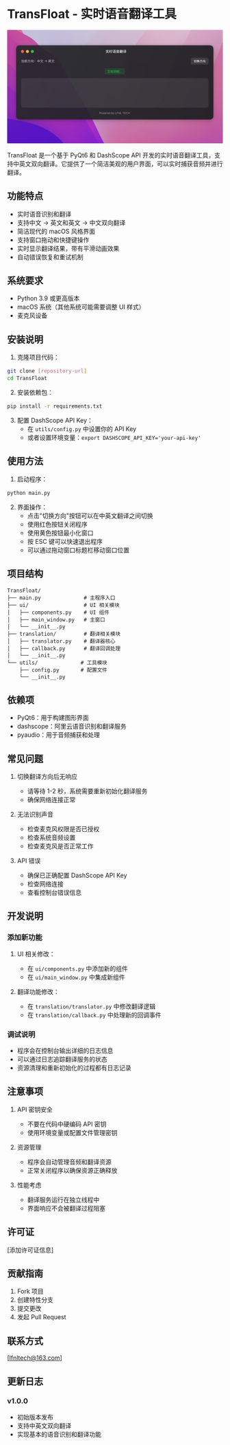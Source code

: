 # TransFloat - 实时语音翻译工具
![TransFloat 界面预览](/img/image.png)

TransFloat 是一个基于 PyQt6 和 DashScope API 开发的实时语音翻译工具，支持中英文双向翻译。它提供了一个简洁美观的用户界面，可以实时捕获音频并进行翻译。

## 功能特点

- 实时语音识别和翻译
- 支持中文 → 英文和英文 → 中文双向翻译
- 简洁现代的 macOS 风格界面
- 支持窗口拖动和快捷键操作
- 实时显示翻译结果，带有平滑动画效果
- 自动错误恢复和重试机制

## 系统要求

- Python 3.9 或更高版本
- macOS 系统（其他系统可能需要调整 UI 样式）
- 麦克风设备

## 安装说明

1. 克隆项目代码：
```bash
git clone [repository-url]
cd TransFloat
```

2. 安装依赖包：
```bash
pip install -r requirements.txt
```

3. 配置 DashScope API Key：
   - 在 `utils/config.py` 中设置你的 API Key
   - 或者设置环境变量：`export DASHSCOPE_API_KEY='your-api-key'`

## 使用方法

1. 启动程序：
```bash
python main.py
```

2. 界面操作：
   - 点击"切换方向"按钮可以在中英文翻译之间切换
   - 使用红色按钮关闭程序
   - 使用黄色按钮最小化窗口
   - 按 ESC 键可以快速退出程序
   - 可以通过拖动窗口标题栏移动窗口位置

## 项目结构

```
TransFloat/
├── main.py              # 主程序入口
├── ui/                  # UI 相关模块
│   ├── components.py    # UI 组件
│   ├── main_window.py   # 主窗口
│   └── __init__.py
├── translation/         # 翻译相关模块
│   ├── translator.py    # 翻译器核心
│   ├── callback.py      # 翻译回调处理
│   └── __init__.py
└── utils/              # 工具模块
    ├── config.py       # 配置文件
    └── __init__.py
```

## 依赖项

- PyQt6：用于构建图形界面
- dashscope：阿里云语音识别和翻译服务
- pyaudio：用于音频捕获和处理

## 常见问题

1. 切换翻译方向后无响应
   - 请等待 1-2 秒，系统需要重新初始化翻译服务
   - 确保网络连接正常

2. 无法识别声音
   - 检查麦克风权限是否已授权
   - 检查系统音频设置
   - 检查麦克风是否正常工作

3. API 错误
   - 确保已正确配置 DashScope API Key
   - 检查网络连接
   - 查看控制台错误信息

## 开发说明

### 添加新功能

1. UI 相关修改：
   - 在 `ui/components.py` 中添加新的组件
   - 在 `ui/main_window.py` 中集成新组件

2. 翻译功能修改：
   - 在 `translation/translator.py` 中修改翻译逻辑
   - 在 `translation/callback.py` 中处理新的回调事件

### 调试说明

- 程序会在控制台输出详细的日志信息
- 可以通过日志追踪翻译服务的状态
- 资源清理和重新初始化的过程都有日志记录

## 注意事项

1. API 密钥安全
   - 不要在代码中硬编码 API 密钥
   - 使用环境变量或配置文件管理密钥

2. 资源管理
   - 程序会自动管理音频和翻译资源
   - 正常关闭程序以确保资源正确释放

3. 性能考虑
   - 翻译服务运行在独立线程中
   - 界面响应不会被翻译过程阻塞

## 许可证

[添加许可证信息]

## 贡献指南

1. Fork 项目
2. 创建特性分支
3. 提交更改
4. 发起 Pull Request

## 联系方式

[lfnltech@163.com]

## 更新日志

### v1.0.0
- 初始版本发布
- 支持中英文双向翻译
- 实现基本的语音识别和翻译功能
